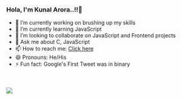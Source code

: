 ###  Hola, I'm Kunal Arora..!!👋


- 🔭 I’m currently working on  brushing up my skills
- 🌱 I’m currently learning  JavaScript
- 👯 I’m looking to collaborate on  JavaScript and Frontend projects
- 💬 Ask me about C, JavaScript
- 📫 How to reach me: <a href="https://www.instagram.com/kunal.9155/" target="_blank">Click here</a>
- 😄 Pronouns: He/His
- ⚡ Fun fact: Google's First Tweet was in binary

<br/><br/>
<img src="https://github-readme-stats.vercel.app/api?username=Kunal9155&&show_icons=true&title_color=ffffff&icon_color=bb2acf&text_color=daf7dc&bg_color=151515"> 
